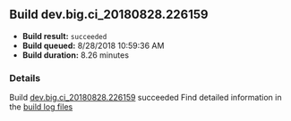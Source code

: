 ## Build dev.big.ci_20180828.226159
- **Build result:** `succeeded`
- **Build queued:** 8/28/2018 10:59:36 AM
- **Build duration:** 8.26 minutes
### Details
Build [dev.big.ci_20180828.226159](https://winappstudio.visualstudio.com/web/build.aspx?pcguid=a4ef43be-68ce-4195-a619-079b4d9834c2&builduri=vstfs%3a%2f%2f%2fBuild%2fBuild%2f26159) succeeded
Find detailed information in the [build log files](https://uwpctdiags.blob.core.windows.net/buildlogs/dev.big.ci_20180828.226159_logs.zip)
